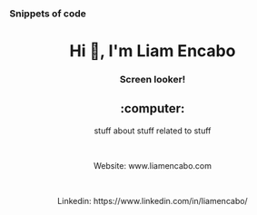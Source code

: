 ### Snippets of code 

<h1 align="center">Hi 👋, I'm Liam Encabo</h1>
<h3 align="center">Screen looker!</h3> 
<h2 align="center">:computer:</h2>
<p align="center">stuff about stuff related to stuff</p>

<br>

<p align="center">Website: www.liamencabo.com</p>
<br>
<p align="center">Linkedin: https://www.linkedin.com/in/liamencabo/</p>
